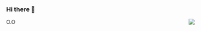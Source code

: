 ### Hi there 👋

<img align="right" src="https://github-readme-stats.vercel.app/api?username=djshowtime&show_icons=true&text_color=24292e&bg_color=ffffff&hide_title=true">

O.O

<!--
**djshowtime/djshowtime** is a ✨ _special_ ✨ repository because its `README.md` (this file) appears on your GitHub profile.

Here are some ideas to get you started:

- 🔭 I’m currently working on ...
- 🌱 I’m currently learning ...
- 👯 I’m looking to collaborate on ...
- 🤔 I’m looking for help with ...
- 💬 Ask me about ...
- 📫 How to reach me: ...
- 😄 Pronouns: ...
- ⚡ Fun fact: ...
-->
